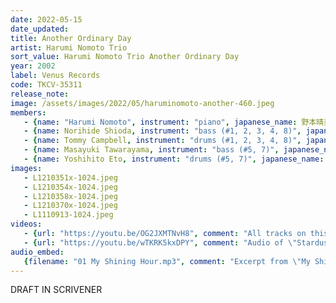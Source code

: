 ```yaml
---
date: 2022-05-15
date_updated: 
title: Another Ordinary Day
artist: Harumi Nomoto Trio
sort_value: Harumi Nomoto Trio Another Ordinary Day
year: 2002
label: Venus Records
code: TKCV-35311
release_note: 
image: /assets/images/2022/05/haruminomoto-another-460.jpeg
members:
   - {name: "Harumi Nomoto", instrument: "piano", japanese_name: 野本晴美, url: "https://haruminomoto.jimdofree.com/"}
   - {name: Norihide Shioda, instrument: "bass (#1, 2, 3, 4, 8)", japanese_name: 塩田哲嗣, url: "https://ameblo.jp/norishio88/"}
   - {name: Tommy Campbell, instrument: "drums (#1, 2, 3, 4, 8)", japanese_name: , url: "https://tommycampbell.com/"}
   - {name: Masayuki Tawarayama, instrument: "bass (#5, 7)", japanese_name: 俵山昌之, url: "https://tawachan.blog.ss-blog.jp/"}
   - {name: Yoshihito Eto, instrument: "drums (#5, 7)", japanese_name: 江藤良人, url: "http://eto.mockhillrecords.com/"}   
images: 
   - L1210351x-1024.jpeg
   - L1210354x-1024.jpeg
   - L1210358x-1024.jpeg
   - L1210370x-1024.jpeg
   - L1110913-1024.jpeg
videos: 
   - {url: "https://youtu.be/OG2JXMTNvH8", comment: "All tracks on this album"}
   - {url: "https://youtu.be/wTKRK5kxDPY", comment: "Audio of \"Stardust\", track #8 on the album"}
audio_embed:
   {filename: "01 My Shining Hour.mp3", comment: "Excerpt from \"My Shining Hour\", the first track on the album:"}
---
```

DRAFT IN SCRIVENER
